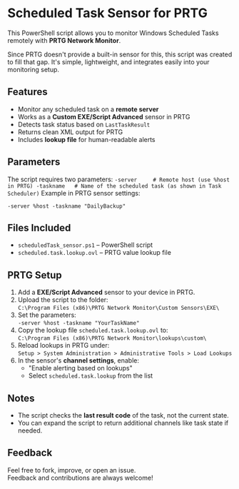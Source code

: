 # Scheduled Task Sensor for PRTG

This PowerShell script allows you to monitor Windows Scheduled Tasks remotely with **PRTG Network Monitor**.

Since PRTG doesn't provide a built-in sensor for this, this script was created to fill that gap. It's simple, lightweight, and integrates easily into your monitoring setup.

## Features

- Monitor any scheduled task on a **remote server**
- Works as a **Custom EXE/Script Advanced** sensor in PRTG
- Detects task status based on `LastTaskResult`
- Returns clean XML output for PRTG
- Includes **lookup file** for human-readable alerts

## Parameters

The script requires two parameters:
``
-server     # Remote host (use %host in PRTG)
-taskname   # Name of the scheduled task (as shown in Task Scheduler)
``
Example in PRTG sensor settings:

```
-server %host -taskname "DailyBackup"
```

## Files Included

- `scheduledTask_sensor.ps1` – PowerShell script
- `scheduled.task.lookup.ovl` – PRTG value lookup file

## PRTG Setup

1. Add a **EXE/Script Advanced** sensor to your device in PRTG.
2. Upload the script to the folder:  
   `C:\Program Files (x86)\PRTG Network Monitor\Custom Sensors\EXE\`
3. Set the parameters:  
   `-server %host -taskname "YourTaskName"`
4. Copy the lookup file `scheduled.task.lookup.ovl` to:  
   `C:\Program Files (x86)\PRTG Network Monitor\lookups\custom\`
5. Reload lookups in PRTG under:  
   `Setup > System Administration > Administrative Tools > Load Lookups`
6. In the sensor's **channel settings**, enable:
   - "Enable alerting based on lookups"
   - Select `scheduled.task.lookup` from the list

## Notes

- The script checks the **last result code** of the task, not the current state.
- You can expand the script to return additional channels like task state if needed.

## Feedback

Feel free to fork, improve, or open an issue.  
Feedback and contributions are always welcome!
